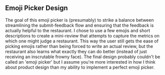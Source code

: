 ## Emoji Picker Design

The goal of this emoji picker is (presumably) to strike a balance between streamlining the submit-feedback flow and ensuring that the feedback is actually helpful to the restaurant. I chose to use a few emojis and short descriptions to create a mini-review that attempts to capture the metrics on which one might judge a restaurant. This way the user still gets the ease of picking emojis rather than being forced to write an actual review, but the restaurant also learns what exactly they can do better (instead of just receiving an inscrutable frowny face). The final design probably couldn't be called an 'emoji picker' but I assume you're more interested in how I think about product design than my ability to implement a perfect emoji picker.
